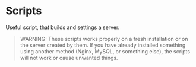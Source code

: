 # Scripts

Useful script, that builds and settings a server.

> WARNING: These scripts works properly on a fresh installation or on the server created by them. If you have already installed something using another method (Nginx, MySQL, or something else), the scripts will not work or cause unwanted things.
